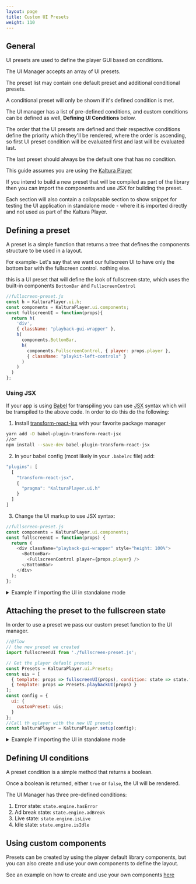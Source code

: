 ```yaml
---
layout: page
title: Custom UI Presets 
weight: 110
---
```


## General

UI presets are used to define the player GUI based on conditions.

The UI Manager accepts an array of UI presets.

The preset list may contain one default preset and additional conditional presets.

A conditional preset will only be shown if it's defined condition is met.

The UI manager has a list of pre-defined conditions, and custom conditions can be defined as well, **Defining UI Conditions** below. 

The order that the UI presets are defined and their respective conditions define the priority which they'll be rendered, where the order is ascending, so first UI preset condition will be evaluated first and last will be evaluated last.

The last preset should always be the default one that has no condition.

This guide assumes you are using the [Kaltura Player](https://developer.kaltura.com/player/web)

If you intend to build a new preset that will be compiled as part of the library then you can import the components and use JSX for building the preset.

Each section will also contain a collapsable section to show snippet for testing the UI application in standalone mode - where it is imported directly and not used as part of the Kaltura Player.

## Defining a preset

A preset is a simple function that returns a tree that defines the components structure to be used in a layout.

For example- Let's say that we want our fullscreen UI to have only the bottom bar with the fullscreen control. nothing else.

this is a UI preset that will define the look of fullscreen state, which uses the built-in components `BottomBar` and `FullscreenControl`

```javascript
//fullscreen-preset.js
const h = KalturaPlayer.ui.h;
const components = KalturaPlayer.ui.components;
const fullscreenUI = function(props){
  return h(
    'div',
    { className: "playback-gui-wrapper" },
    h(
      components.BottomBar,
      h(
        components.FullscreenControl, { player: props.player },
        { className: "playkit-left-controls" }
      )
    )
  )
};
```

### Using JSX

If your app is using [Babel] for transpiling you can use [JSX] syntax which will be transpiled to the above code.
In order to do this do the following:

1.  Install [transform-react-jsx](https://www.npmjs.com/package/babel-plugin-transform-react-jsx) with your favorite package manager

```bash
yarn add -D babel-plugin-transform-react-jsx
//or
npm install --save-dev babel-plugin-transform-react-jsx
```

2.  In your babel config (most likely in your `.babelrc` file) add:

```javascript
"plugins": [
  [
    "transform-react-jsx",
    {
      "pragma": "KalturaPlayer.ui.h"
    }
  ]
]
```

3.  Change the UI markup to use JSX syntax:

```javascript
//fullscreen-preset.js
const components = KalturaPlayer.ui.components;
const fullscreenUI = function(props) {
  return (
    <div className="playback-gui-wrapper" style="height: 100%">
      <BottomBar>
        <FullscreenControl player={props.player} />
      </BottomBar>
    </div>
  );
};
```

[jsx]: https://reactjs.org/docs/jsx-in-depth.html
[babel]: http://babeljs.io/

<details>
  <summary>Example if importing the UI in standalone mode</summary>

```javascript
//fullscreen-preset.js
//@flow
import { h, BottomBar, FullscreenControl  } from 'playkit-js-ui';

export default function fullscreenUI(props: any) {
return (
<div className='playback-gui-wrapper' style='height: 100%'>
<BottomBar>
<FullscreenControl player={props.player} />
</BottomBar>
</div>
)
}

```
</details>

## Attaching the preset to the fullscreen state

In order to use a preset we pass our custom preset function to the UI manager.

```javascript
//@flow
// the new preset we created
import fullscreenUI from './fullscreen-preset.js';

// Get the player default presets
const Presets = KalturaPlayer.ui.Presets;
const uis = [
  { template: props => fullscreenUI(props), condition: state => state.fullscreen.fullscreen },
  { template: props => Presets.playbackUI(props) }
];
const config = {
  ui: {
    customPreset: uis;
  }
};
//Call th eplayer with the new UI presets
const kalturaPlayer = KalturaPlayer.setup(config);
````

<details>
  <summary>Example if importing the UI in standalone mode</summary>

```javascript
//@flow
import { default as PlaykitUI, Presets } from 'playkit-js-ui';

// the new preset we created
import fullscreenUI from './fullscreen-preset.js';

function buildUI(player: Player, config: Object): void {
const uis = [
{ template: props => fullscreenUI(props), condition: state => state.fullscreen.fullscreen },
{ template: props => Presets.playbackUI(props) }
];

let playerUIManager = new PlaykitUI(player, config);
playerUIManager.buildCustomUI(uis);
}

```
</details>

## Defining UI conditions
A preset condition is a simple method that returns a boolean.

Once a boolean is returned, either `true` or `false`, the UI will be rendered.

The UI Manager has three pre-defined conditions:
1. Error state: `state.engine.hasError`
2. Ad break state: `state.engine.adBreak`
3. Live state: `state.engine.isLive`
4. Idle state: `state.engine.isIdle`

## Using custom components
Presets can be created by using the player default library components, but you can also create and use your own components to define the layout.

See an example on how to create and use your own components [here](https://developer.kaltura.com/player/web/ui/components)
